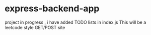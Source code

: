 # express-backend-app
project in progress , i have added TODO lists in index.js
This will be a leetcode style GET/POST site 
